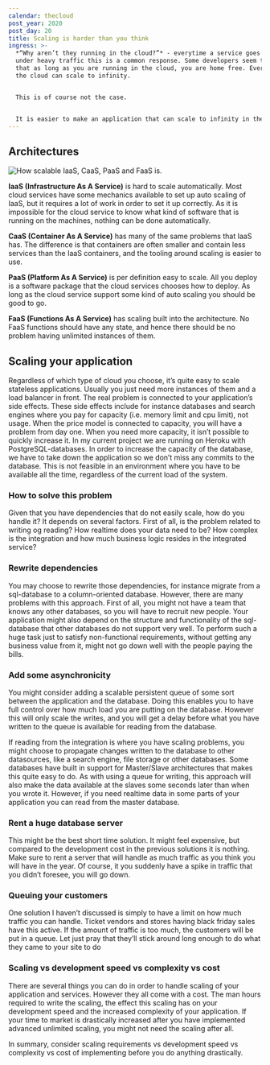 ```yaml
---
calendar: thecloud
post_year: 2020
post_day: 20
title: Scaling is harder than you think
ingress: >-
  *“Why aren’t they running in the cloud?”* - everytime a service goes down
  under heavy traffic this is a common response. Some developers seem to think
  that as long as you are running in the cloud, you are home free. Everything in
  the cloud can scale to infinity.


  This is of course not the case.


  It is easier to make an application that can scale to infinity in the cloud, but it is not necessarily easy.
---
```

## Architectures

![How scalable IaaS, CaaS, PaaS and FaaS is. ](/assets/screenshot-2020-12-17-at-15.05.13.png)

**IaaS (Infrastructure As A Service)** is hard to scale automatically. Most cloud services have some mechanics available to set up auto scaling of IaaS, but it requires a lot of work in order to set it up correctly. As it is impossible for the cloud service to know what kind of software that is running on the machines, nothing can be done automatically.

**CaaS (Container As A Service)** has many of the same problems that IaaS has. The difference is that containers are often smaller and contain less services than the IaaS containers, and the tooling around scaling is easier to use.

**PaaS (Platform As A Service)** is per definition easy to scale. All you deploy is a software package that the cloud services chooses how to deploy. As long as the cloud service support some kind of auto scaling you should be good to go.

**FaaS (Functions As A Service)** has scaling built into the architecture. No FaaS functions should have any state, and hence there should be no problem having unlimited instances of them.

## Scaling your application

Regardless of which type of cloud you choose, it’s quite easy to scale stateless applications. Usually you just need more instances of them and a load balancer in front. 
The real problem is connected to your application’s side effects. These side effects include for instance databases and search engines where you pay for capacity (i.e. memory limit and cpu limit), not usage. When the price model is connected to capacity, you will have a problem from day one. When you need more capacity, it isn’t possible to quickly increase it.
In my current project we are running on Heroku with PostgreSQL-databases. In order to increase the capacity of the database, we have to take down the application so we don’t miss any commits to the database. This is not feasible in an environment where you have to be available all the time, regardless of the current load of the system.

### How to solve this problem
Given that you have dependencies that do not easily scale, how do you handle it?  It depends on several factors. First of all, is the problem related to writing og reading? How realtime does your data need to be? How complex is the integration and how much business logic resides in the integrated service?

### Rewrite dependencies
You may choose to rewrite those dependencies, for instance migrate from a sql-database to a column-oriented database. However, there are many problems with this approach. First of all, you might not have a team that knows any other databases, so you will have to recruit new people. Your application might also depend on the structure and functionality of the sql-database that other databases do not support very well. To perform such a huge task just to satisfy non-functional requirements, without getting any business value from it, might not go down well with the people paying the bills.

### Add some asynchronicity
You might consider adding a scalable persistent queue of some sort between the application and the database. Doing this enables you to have full control over how much load you are putting on the database. However this will only scale the writes, and you will get a delay before what you have written to the queue is available for reading from the database.

If reading from the integration is where you have scaling problems, you might choose to propagate changes written to the database to other datasources, like a search engine, file storage or other databases. Some databases have built in support for Master/Slave architectures that makes this quite easy to do. As with using a queue for writing, this approach will also make the data available at the slaves some seconds later than when you wrote it. However, if you need realtime data in some parts of your application you can read from the master database.

### Rent a huge database server
This might be the best short time solution. It might feel expensive, but compared to the development cost in the previous solutions it is nothing. Make sure to rent a server that will handle as much traffic as you think you will have in the year. Of course, it you suddenly have a spike in traffic that you didn’t foresee, you will go down.

### Queuing your customers
One solution I haven’t discussed is simply to have a limit on how much traffic you can handle. Ticket vendors and stores having black friday sales have this active. If the amount of traffic is too much, the customers will be put in a queue. Let just pray that they’ll stick around long enough to do what they came to your site to do

### Scaling vs development speed vs complexity vs cost
There are several things you can do in order to handle scaling of your application and services. However they all come with a cost. The man hours required to write the scaling, the effect this scaling has on your development speed and the increased complexity of your application.
If your time to market is drastically increased after you have implemented advanced unlimited scaling, you might not need the scaling after all.

In summary, consider scaling requirements vs development speed vs complexity vs cost of implementing before you do anything drastically.

